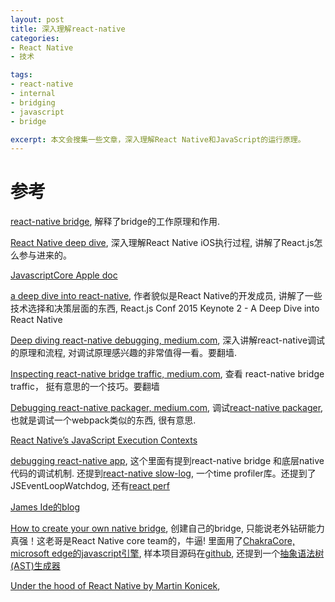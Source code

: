 ```yaml
---
layout: post
title: 深入理解react-native
categories:
- React Native
- 技术

tags:
- react-native
- internal
- bridging
- javascript
- bridge

excerpt: 本文会搜集一些文章，深入理解React Native和JavaScript的运行原理。
---
```


# 参考
[react-native bridge](https://tadeuzagallo.com/blog/react-native-bridge/), 解释了bridge的工作原理和作用.

[React Native deep dive](https://gist.github.com/nsimmons/d2ae624d2336f4ac436b), 深入理解React Native iOS执行过程, 讲解了React.js怎么参与进来的。

[JavascriptCore Apple doc](https://developer.apple.com/reference/javascriptcore)

[a deep dive into react-native](http://www.reactnative.com/a-deep-dive-into-react-native/), 作者貌似是React Native的开发成员, 讲解了一些技术选择和决策层面的东西, React.js Conf 2015 Keynote 2 - A Deep Dive into React Native

[Deep diving react-native debugging, medium.com](https://medium.com/@shaheenghiassy/deep-diving-react-native-debugging-ea406ed3a691#.am8igetoy), 深入讲解react-native调试的原理和流程, 对调试原理感兴趣的非常值得一看。要翻墙.

[Inspecting react-native bridge traffic, medium.com](https://medium.com/@shaheenghiassy/inspecting-react-native-s-bridge-traffic-631cb68837a9#.vnv2yo9oq), 查看 react-native bridge traffic， 挺有意思的一个技巧。要翻墙

[Debugging react-native packager, medium.com](https://medium.com/@shaheenghiassy/debugging-react-native-packager-3256b40988ab#.uv6kjdjbs), 调试[react-native packager](https://github.com/facebook/react-native/tree/master/packager), 也就是调试一个webpack类似的东西, 很有意思.

[React Native’s JavaScript Execution Contexts](https://medium.com/@shaheenghiassy/react-native-s-execution-context-d63e5d4930f4#.bpn3ffsz8)

[debugging react-native app](https://medium.com/reactnativeacademy/debugging-react-native-applications-6bff3f28c375#.pxdbsbi9a), 这个里面有提到react-native bridge 和底层native代码的调试机制. 还提到[react-native slow-log](https://github.com/jondot/react-native-slowlog), 一个time profiler库。还提到了JSEventLoopWatchdog, 还有[react perf](https://facebook.github.io/react/docs/perf.html)

[James Ide的blog](https://medium.com/@ji)

[How to create your own native bridge](https://medium.com/@kureevalexey/how-to-create-you-own-native-bridge-93a8d4a40bd2#.skvhi1cyh), 创建自己的bridge, 只能说老外钻研能力真强！这老哥是React Native core team的，牛逼! 里面用了[ChakraCore, microsoft edge的javascript引擎](https://github.com/Microsoft/ChakraCore), 样本项目源码在[github](https://github.com/Kureev/ExampleBridge), 还提到一个[抽象语法树(AST)生成器](http://esprima.org/demo/parse.html)

[Under the hood of React Native by Martin Konicek](https://speakerdeck.com/mkonicek/under-the-hood-of-react-native),
